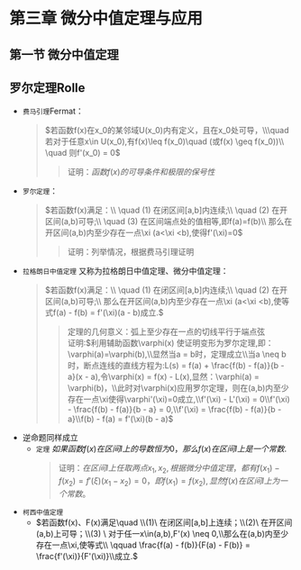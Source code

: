 # 第三章 微分中值定理与应用

## 第一节 微分中值定理

## 罗尔定理Rolle

- ``费马引理``Fermat：
  > $若函数f(x)在x_0的某邻域U(x_0)内有定义，且在x_0处可导，\\\quad 若对于任意x\in U(x_0),有f(x)\leq f(x_0)\quad (或f(x) \geq f(x_0))\\ \quad 则f'(x_0) = 0$
  >> 证明：$函数f(x)的可导条件和极限的保号性$
- ``罗尔定理``：
  > $若函数f(x)满足：\\ \quad (1) 在闭区间[a,b]内连续;\\ \quad (2) 在开区间(a,b)可导;\\ \quad (3) 在区间端点处的值相等,即f(a)=f(b)\\ 那么在开区间(a,b)内至少存在一点\xi (a<\xi <b),使得f'(\xi)=0$
  >> 证明：列举情况，根据费马引理证明
- ``拉格朗日中值定理`` 又称为拉格朗日中值定理、微分中值定理：
  > $若函数f(x)满足：\\ \quad (1) 在闭区间[a,b]内连续;\\ \quad (2) 在开区间(a,b)可导;\\ 那么在开区间(a,b)内至少存在一点\xi (a<\xi <b),使等式f(a) - f(b) = f'(\xi)(a - b)成立.$
  >> 定理的几何意义：弧上至少存在一点的切线平行于端点弦<br/>
  >> 证明:$利用辅助函数\varphi(x) 使证明变形为罗尔定理,即：\varphi(a)=\varphi(b),\\显然当a = b时，定理成立\\当a \neq b 时，断点连线的直线方程为:L(s) = f(a) + \frac{f(b) - f(a)}{b - a}(x - a),令\varphi(x) = f(x) - L(x),显然：\varphi(a) = \varphi(b)，\\此时对\varphi(x)应用罗尔定理，则在(a,b)内至少存在一点\xi使得\varphi'(\xi)=0成立,\\f'(\xi) - L'(\xi) = 0\\f'(\xi) - \frac{f(b) - f(a)}{b - a} = 0,\\f'(\xi) = \frac{f(b) - f(a)}{b - a}\\f(b) - f(a) = f'(\xi)(b - a)$
- 逆命题同样成立
  - ``定理`` $如果函数f(x)在区间I上的导数恒为0，那么f(x)在区间I上是一个常数.$
    > 证明：$在区间I上任取两点x_1,x_2,根据微分中值定理，都有f(x_1) - f(x_2) = f'(\xi)(x_1 - x_2) = 0，即f(x_1)=f(x_2),显然f(x)在区间I上为一个常数。$
- ``柯西中值定理``
  - $若函数f(x)、F(x)满足\quad \\(1)\ 在闭区间[a,b]上连续；\\(2)\ 在开区间(a,b)上可导；\\(3) \ 对于任一x\in(a,b),F'(x) \neq 0,\\那么在(a,b)内至少存在一点\xi,使等式\\ \qquad \frac{f(a) - f(b)}{F(a) - F(b)} = \frac{f'(\xi)}{F'(\xi)}\\成立.$